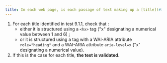 ```yaml
---
title: In each web page, is each passage of text making up a [title](#title) structured using a `<hx>` tag or a tag with a WAI-ARIA `role="heading"` attribute associated with a WAI-ARIA `aria-level` attribute?
---
```


1. For each title identified in test 9.1.1, check that :
   - either it is structured using a `<hx>` tag ("x" designating a numerical value between 1 and 6) ;
   - or it is structured using a tag with a WAI-ARIA attribute `role="heading"` and a WAI-ARIA attribute `aria-level=x` ("x" designating a numerical value).
2. If this is the case for each title, **the test is validated**.
